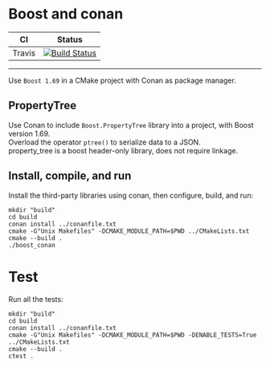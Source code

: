 # Boost and conan

|CI|Status|
|---|---|
|Travis|[![Build Status](https://travis-ci.org/spjuanjoc/boost_ptree_conan_cpp.svg?branch=master)](https://travis-ci.org/spjuanjoc/boost_ptree_conan_cpp) |

---
Use `Boost 1.69` in a CMake project with Conan as package manager.

## PropertyTree

Use Conan to include `Boost.PropertyTree` library into a project, with
Boost version 1.69.  
Overload the operator `ptree()` to serialize data to a JSON.  
property_tree is a boost header-only library, does not require linkage.

## Install, compile, and run

Install the third-party libraries using conan, then configure, build, and run:  
```shell
mkdir "build"
cd build
conan install ../conanfile.txt
cmake -G"Unix Makefiles" -DCMAKE_MODULE_PATH=$PWD ../CMakeLists.txt
cmake --build . 
./boost_conan
```

# Test

Run all the tests:  
```shell
mkdir "build"
cd build
conan install ../conanfile.txt
cmake -G"Unix Makefiles" -DCMAKE_MODULE_PATH=$PWD -DENABLE_TESTS=True ../CMakeLists.txt
cmake --build . 
ctest .
```
